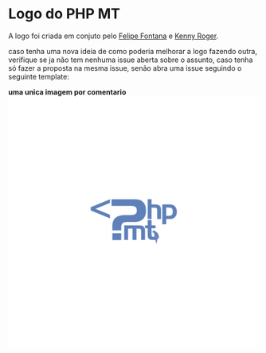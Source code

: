 # Logo do PHP MT

A logo foi criada em conjuto pelo [Felipe Fontana](https://github.com/f0ntana) e [Kenny Roger](https://github.com/webkennyroger).

caso tenha uma nova ideia de como poderia melhorar a logo fazendo outra, verifique se ja não tem nenhuma issue aberta sobre o assunto, 
caso tenha só fazer a proposta na mesma issue, senão abra uma issue seguindo o seguinte template:

**uma unica imagem por comentario**
![alt text](https://github.com/PHPMT/logo/blob/master/img/php.jpg)

